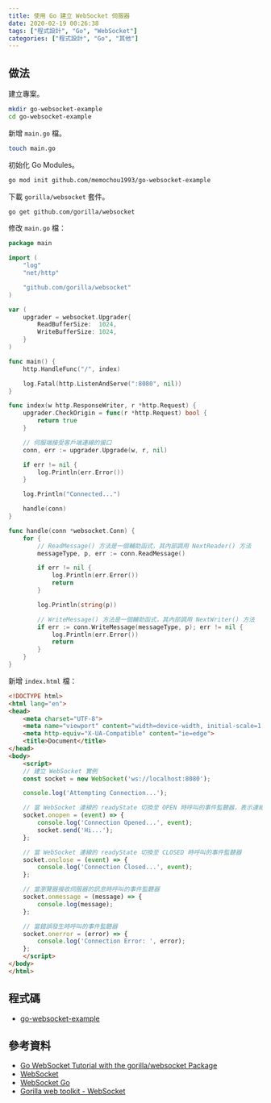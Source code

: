 ```yaml
---
title: 使用 Go 建立 WebSocket 伺服器
date: 2020-02-19 00:26:38
tags: ["程式設計", "Go", "WebSocket"]
categories: ["程式設計", "Go", "其他"]
---
```


## 做法

建立專案。

```BASH
mkdir go-websocket-example
cd go-websocket-example
```

新增 `main.go` 檔。

```BASH
touch main.go
```

初始化 Go Modules。

```BASH
go mod init github.com/memochou1993/go-websocket-example
```

下載 `gorilla/websocket` 套件。

```BASH
go get github.com/gorilla/websocket
```

修改 `main.go` 檔：

```GO
package main

import (
	"log"
	"net/http"

	"github.com/gorilla/websocket"
)

var (
	upgrader = websocket.Upgrader{
		ReadBufferSize:  1024,
		WriteBufferSize: 1024,
	}
)

func main() {
	http.HandleFunc("/", index)

	log.Fatal(http.ListenAndServe(":8080", nil))
}

func index(w http.ResponseWriter, r *http.Request) {
	upgrader.CheckOrigin = func(r *http.Request) bool {
		return true
	}

	// 伺服端接受客戶端連線的接口
	conn, err := upgrader.Upgrade(w, r, nil)

	if err != nil {
		log.Println(err.Error())
	}

	log.Println("Connected...")

	handle(conn)
}

func handle(conn *websocket.Conn) {
	for {
		// ReadMessage() 方法是一個輔助函式，其內部調用 NextReader() 方法
		messageType, p, err := conn.ReadMessage()

		if err != nil {
			log.Println(err.Error())
			return
		}

		log.Println(string(p))

		// WriteMessage() 方法是一個輔助函式，其內部調用 NextWriter() 方法
		if err := conn.WriteMessage(messageType, p); err != nil {
			log.Println(err.Error())
			return
		}
	}
}
```

新增 `index.html` 檔：

```HTML
<!DOCTYPE html>
<html lang="en">
<head>
    <meta charset="UTF-8">
    <meta name="viewport" content="width=device-width, initial-scale=1.0">
    <meta http-equiv="X-UA-Compatible" content="ie=edge">
    <title>Document</title>
</head>
<body>
    <script>
    // 建立 WebSocket 實例
    const socket = new WebSocket('ws://localhost:8080');

    console.log('Attempting Connection...');

    // 當 WebSocket 連線的 readyState 切換至 OPEN 時呼叫的事件監聽器，表示連線已準備傳送、接收資料
    socket.onopen = (event) => {
        console.log('Connection Opened...', event);
        socket.send('Hi...');
    };

    // 當 WebSocket 連線的 readyState 切換至 CLOSED 時呼叫的事件監聽器
    socket.onclose = (event) => {
        console.log('Connection Closed...', event);
    };

    // 當瀏覽器接收伺服器的訊息時呼叫的事件監聽器
    socket.onmessage = (message) => {
        console.log(message);
    };

    // 當錯誤發生時呼叫的事件監聽器
    socket.onerror = (error) => {
        console.log('Connection Error: ', error);
    };
    </script>
</body>
</html>
```

## 程式碼

- [go-websocket-example](https://github.com/memochou1993/go-websocket-example)

## 參考資料

- [Go WebSocket Tutorial with the gorilla/websocket Package](https://www.youtube.com/watch?v=dniVs0xKYKk)
- [WebSocket](https://developer.mozilla.org/zh-TW/docs/WebSockets/WebSockets_reference/WebSocket)
- [WebSocket Go](https://blog.piasy.com/2018/06/10/WebSocket-Go/index.html)
- [Gorilla web toolkit - WebSocket](https://www.gorillatoolkit.org/pkg/websocket)
